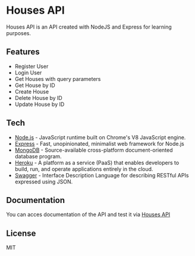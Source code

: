 # Houses API

Houses API is an API created with NodeJS and Express for learning purposes.

## Features
- Register User
- Login User
- Get Houses with query parameters
- Get House by ID
- Create House
- Delete House by ID
- Update House by ID

## Tech
- [Node.js] - JavaScript runtime built on Chrome's V8 JavaScript engine.
- [Express] - Fast, unopinionated, minimalist web framework for Node.js
- [MongoDB] - Source-available cross-platform document-oriented database program.
- [Heroku] - A platform as a service (PaaS) that enables developers to build, run, and operate applications entirely in the cloud.
- [Swagger] - Interface Description Language for describing RESTful APIs expressed using JSON.

## Documentation
You can acces documentation of the API and test it via [Houses API](https://houses-api-project.herokuapp.com)

## License

MIT


   [Node.js]: <https://nodejs.org>
   [Express]: <https://expressjs.com>
   [MongoDB]: <https://www.mongodb.com>
   [Heroku]: <https://www.heroku.com>
   [Swagger]: <https://swagger.io>
